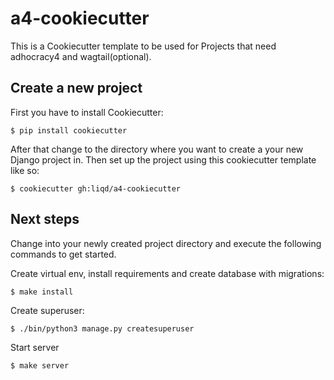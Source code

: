 # a4-cookiecutter

This is a Cookiecutter template to be used for Projects that need adhocracy4 and wagtail(optional).

## Create a new project

First you have to install Cookiecutter:

```
$ pip install cookiecutter
```
After that change to the directory where you want to create a your new Django project in. 
Then set up the project using this cookiecutter template like so:

```
$ cookiecutter gh:liqd/a4-cookiecutter
```

## Next steps
Change into your newly created project directory and execute the following commands to get started.

Create virtual env, install requirements and create database with migrations:

```
$ make install
```
Create superuser:

```
$ ./bin/python3 manage.py createsuperuser
```

Start server
```
$ make server
```






